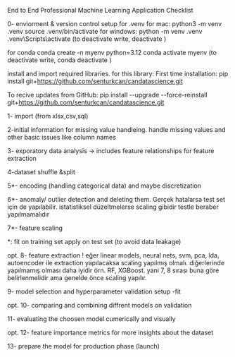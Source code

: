 End to End Professional Machine Learning Application Checklist

0- enviorment & version control setup
for .venv
for mac: 
python3 -m venv .venv
source .venv/bin/activate
for windows:
python -m venv .venv
.venv\Scripts\activate
(to deactivate write, deactivate )

for conda
conda create -n myenv python=3.12
conda activate myenv
(to deactivate write, conda deactivate )

install and import required libraries. for this library:
First time installation:
pip install git+https://github.com/senturkcan/candatascience.git

To recive updates from GitHub:
pip install --upgrade --force-reinstall git+https://github.com/senturkcan/candatascience.git

1- import (from xlsx,csv,sql)

2-initial information for missing value handleing.
handle missing values and other basic issues like column names

3- exporatory data analysis -> includes feature relationships for feature extraction

4-dataset shuffle &split

5*- encoding (handling categorical data) and maybe discretization

6*- anomaly/ outlier detection and deleting them. Gerçek hatalarsa test set için de yapılabilir.
istatistiksel düzeltmelerse scaling gibidir testle beraber yapılmamalıdır

7*- feature scaling

*: fit on training set apply on test set (to avoid data leakage)

opt. 8- feature extraction
! eğer linear models, neural nets, svm, pca, lda, autoencoder ile extraction yapılacaksa scaling yapılmış olmalı.
diğerlerinde yapılmamış olması daha iyidir örn. RF, XGBoost. yani 7, 8 sırası buna göre belirlenmelidir ama genelde önce scaling yapılır.

9- model selection and hyperparameter validation setup
-fit

opt. 10- comparing and combining diffrent models on validation

11- evaluating the choosen model cumerically and visually

opt. 12- feature importance metrics for more insights about the dataset

13- prepare the model for production phase (launch)